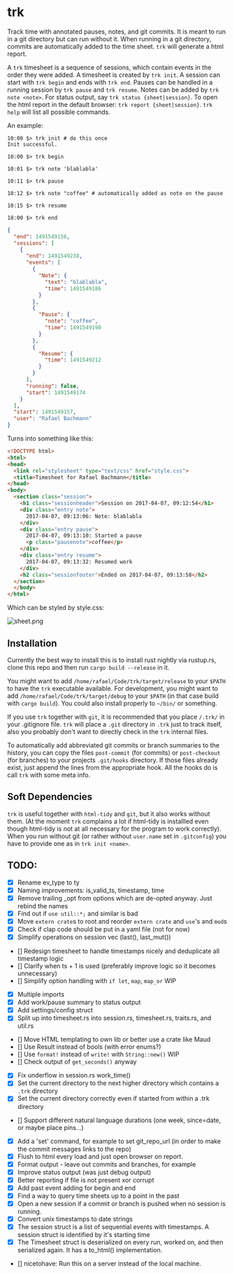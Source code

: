 # trk
Track time with annotated pauses, notes, and git commits. It is meant to run in a git directory but can run without it. When running in a git directory, commits are automatically added to the time sheet. `trk` will generate a html report.

A `trk` timesheet is a sequence of sessions, which contain events in the order they were added. A timesheet is created by `trk init`. A session can start with `trk begin` and ends with `trk end`. Pauses can be handled in a running session by `trk pause` and `trk resume`. Notes can be added by `trk note <note>`. For status output, say `trk status {sheet|session}`. To open the html report in the default browser: `trk report {sheet|session}`. `trk help` will list all possible commands.

An example:

```
10:00 $> trk init # do this once
Init successful.

10:00 $> trk begin

10:01 $> trk note 'blablabla'

10:11 $> trk pause

10:12 $> trk note "coffee" # automatically added as note on the pause

10:15 $> trk resume

18:00 $> trk end

```

```json
{
  "end": 1491549156,
  "sessions": [
    {
      "end": 1491549238,
      "events": [
        {
          "Note": {
            "text": "blablabla",
            "time": 1491549186
          }
        },
        {
          "Pause": {
            "note": "coffee",
            "time": 1491549190
          }
        },
        {
          "Resume": {
            "time": 1491549212
          }
        }
      ],
      "running": false,
      "start": 1491549174
    }
  ],
  "start": 1491549157,
  "user": "Rafael Bachmann"
}
```

Turns into something like this:

```html
<!DOCTYPE html>
<html>
<head>
  <link rel="stylesheet" type="text/css" href="style.css">
  <title>Timesheet for Rafael Bachmann</title>
</head>
<body>
  <section class="session">
    <h1 class="sessionheader">Session on 2017-04-07, 09:12:54</h1>
    <div class="entry note">
      2017-04-07, 09:13:06: Note: blablabla
    </div>
    <div class="entry pause">
      2017-04-07, 09:13:10: Started a pause
      <p class="pausenote">coffee</p>
    </div>
    <div class="entry resume">
      2017-04-07, 09:13:32: Resumed work
    </div>
    <h2 class="sessionfooter">Ended on 2017-04-07, 09:13:58</h2>
  </section>
  </body>
</html>
```

Which can be styled by style.css:

![sheet.png](https://github.com/medium-endian/trk/blob/master/sheet.png)

## Installation

Currently the best way to install this is to install rust nightly via rustup.rs, clone this repo and then run `cargo build --release` in it.

You might want to add `/home/rafael/Code/trk/target/release` to your `$PATH` to have the `trk` executable available.
For development, you might want to add `/home/rafael/Code/trk/target/debug` to your `$PATH` (in that case build with `cargo build`).
You could also install properly to `~/bin/` or something.

If you use `trk` together with `git`, it is recommended that you place `/.trk/` in your .gitignore file. `trk` will place a `.git` directory in `.trk` just to track itself, also you probably don't want to directly check in the `trk` internal files.

To automatically add abbreviated git commits or branch summaries to the history, you can copy the files `post-commit` (for commits) or `post-checkout` (for branches) to your projects `.git/hooks` directory. If those files already exist, just append the lines from the appropriate hook. All the hooks do is call `trk` with some meta info.

## Soft Dependencies

`trk` is useful together with `html-tidy` and `git`, but it also works without them. (At the moment `trk` complains a lot if html-tidy is installled even though html-tidy is not at all necessary for the program to work correctly). When you run without git (or rather without `user.name` set in `.gitconfig`) you have to provide one as in `trk init <name>`.

## TODO:
- [x] Rename ev_type to ty
- [x] Naming improvements: is\_valid\_ts, timestamp, time
- [x] Remove trailing \_opt from options which are de-opted anyway. Just rebind the names
- [x] Find out if `use util::*;` and similar is bad
- [x] Move `extern crate`s to root and reorder `extern crate` and `use`'s and `mod`s
- [x] Check if clap code should be put in a yaml file (not for now)
- [x] Simplify operations on session vec (last(), last_mut())
- [] Redesign timesheet to handle timestamps nicely and deduplicate all timestamp logic
- [] Clarify when ts + 1 is used (preferably improve logic so it becomes unnecessary)
- [] Simplify option handling with `if let`, `map`, `map_or` WIP
- [x] Multiple imports
- [x] Add work/pause summary to status output
- [x] Add settings/config struct
- [x] Split up into timesheet.rs into session.rs, timesheet.rs, traits.rs, and util.rs
- [] Move HTML templating to own lib or better use a crate like Maud
- [] Use Result instead of bools (with error enums?)
- [] Use `format!` instead of `write!` with `String::new()` WIP
- [] Check output of `get_seconds()` anyway
- [x] Fix underflow in session.rs work_time()
- [x] Set the current directory to the next higher directory which contains a `.trk` directory
- [x] Set the current directory correctly even if started from within a .trk directory
- [] Support different natural language durations (one week, since=date, or maybe place pins...)
- [x] Add a 'set' command, for example to set git_repo_url (in order to make the commit messages links to the repo)
- [x] Flush to html every load and just open browser on report.
- [x] Format output - leave out commits and branches, for example
- [x] Improve status output (was just debug output)
- [x] Better reporting if file is not present xor corrupt
- [x] Add past event adding for begin and end
- [x] Find a way to query time sheets up to a point in the past
- [x] Open a new session if a commit or branch is pushed when no session is running. 
- [x] Convert unix timestamps to date strings
- [x] The session struct is a list of sequential events with timestamps. A session struct is identified by it's starting time
- [x] The Timesheet struct is deserialized on every run, worked on, and then serialized again. It has a to_html() implementation.
- [] nicetohave: Run this on a server instead of the local machine.

